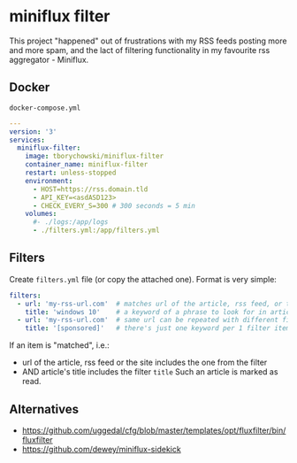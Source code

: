 # miniflux filter
This project "happened" out of frustrations with my RSS feeds posting more and more spam, and the lact of filtering functionality in my favourite rss aggregator - Miniflux.

## Docker
`docker-compose.yml`
```yml
---
version: '3'
services:
  miniflux-filter:
    image: tborychowski/miniflux-filter
    container_name: miniflux-filter
    restart: unless-stopped
    environment:
      - HOST=https://rss.domain.tld
      - API_KEY=<asdASD123>
      - CHECK_EVERY_S=300 # 300 seconds = 5 min
    volumes:
      #- ./logs:/app/logs
      - ./filters.yml:/app/filters.yml

```

## Filters
Create `filters.yml` file (or copy the attached one).
Format is very simple:
```yml
filters:
  - url: 'my-rss-url.com'  # matches url of the article, rss feed, or the site
    title: 'windows 10'    # a keyword of a phrase to look for in articles' titles
  - url: 'my-rss-url.com'  # same url can be repeated with different filters
    title: '[sponsored]'   # there's just one keyword per 1 filter item
```
If an item is "matched", i.e.:
- url of the article, rss feed or the site includes the one from the filter
- AND article's title includes the filter `title`
Such an article is marked as read.


## Alternatives
- https://github.com/uggedal/cfg/blob/master/templates/opt/fluxfilter/bin/fluxfilter
- https://github.com/dewey/miniflux-sidekick
